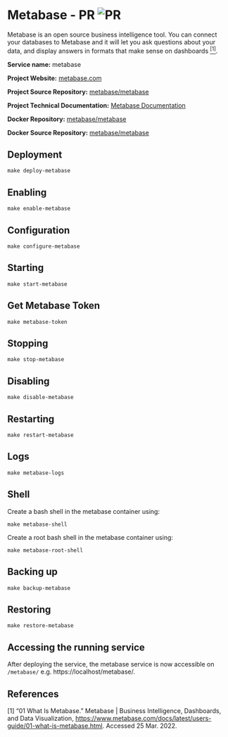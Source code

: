 # Metabase - PR ![PR](https://img.shields.io/badge/pr-green?style=for-the-badge)

Metabase is an open source business intelligence tool. You can connect your databases to Metabase and it will let you ask questions about your data, and display answers in formats that make sense on dashboards [<sup>[1]</sup>](#1).

**Service name:** metabase

**Project Website:** [metabase.com](https://www.metabase.com/)

**Project Source Repository:** [metabase/metabase](https://github.com/metabase/metabase)

**Project Technical Documentation:** [Metabase Documentation](https://www.metabase.com/docs/latest/)

**Docker Repository:** [metabase/metabase](https://hub.docker.com/r/metabase/metabase)

**Docker Source Repository:** [metabase/metabase](https://github.com/metabase/metabase)


## Deployment 

```
make deploy-metabase
```

## Enabling

```
make enable-metabase
```

## Configuration 

```
make configure-metabase
```

## Starting

```
make start-metabase
```

## Get Metabase Token

```
make metabase-token
```

## Stopping

```
make stop-metabase
```

## Disabling

```
make disable-metabase
```

## Restarting

```
make restart-metabase
```

## Logs

```
make metabase-logs
```

## Shell

Create a bash shell in the metabase container using:

```
make metabase-shell
```

Create a root bash shell in the metabase container using: 

```
make metabase-root-shell
```

## Backing up

```
make backup-metabase
```

## Restoring 

```
make restore-metabase
```

## Accessing the running service

After deploying the service, the metabase service is now accessible on `/metabase/` e.g. https://localhost/metabase/.

## References

<a id="1">[1]</a> “01 What Is Metabase.” Metabase | Business Intelligence, Dashboards, and Data Visualization, https://www.metabase.com/docs/latest/users-guide/01-what-is-metabase.html. Accessed 25 Mar. 2022.